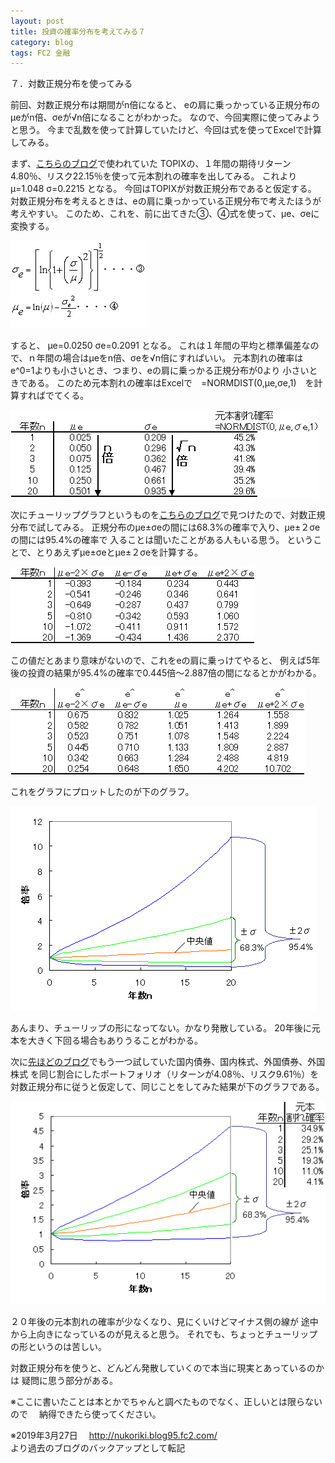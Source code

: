 ```yaml
---
layout: post
title: 投資の確率分布を考えてみる７
category: blog
tags: FC2 金融
---
```


７．対数正規分布を使ってみる

前回、対数正規分布は期間がn倍になると、
eの肩に乗っかっている正規分布のμeがn倍、σeが√n倍になることがわかった。
なので、今回実際に使ってみようと思う。
今まで乱数を使って計算していたけど、今回は式を使ってExcelで計算してみる。

まず、<a href="http://www.fund-no-umi.com/blog/2008/12/topix20-92ed.html" target="_blank" title="こちらのブログ">こちらのブログ</a>で使われていた
TOPIXの、１年間の期待リターン4.80％、リスク22.15％を使って元本割れの確率を出してみる。
これより
μ=1.048
σ=0.2215
となる。
今回はTOPIXが対数正規分布であると仮定する。
対数正規分布を考えるときは、eの肩に乗っかっている正規分布で考えたほうが考えやすい。
このため、これを、前に出てきた③、④式を使って、μe、σeに変換する。

![image](/images/2008nukoriki/e12-1.gif)

すると、
μe=0.0250
σe=0.2091
となる。
これは１年間の平均と標準偏差なので、ｎ年間の場合はμeをn倍、σeを√n倍にすればいい。
元本割れの確率はe^0=1よりも小さいとき、つまり、eの肩に乗っかる正規分布が0より
小さいときである。
このため元本割れの確率はExcelで　=NORMDIST(0,μe,σe,1)　を計算すればでてくる。

![image](/images/2008nukoriki/e12-2.gif)

次にチューリップグラフというものを<a href="http://d.hatena.ne.jp/bem21st/20081020/p1" target="_blank" title="こちらのブログ">こちらのブログ</a>で見つけたので、対数正規分布で試してみる。
正規分布のμe±σeの間には68.3%の確率で入り、μe±２σeの間には95.4%の確率で
入ることは聞いたことがある人もいる思う。
ということで、とりあえずμe±σeとμe±２σeを計算する。

![image](/images/2008nukoriki/e12-3.gif)

この値だとあまり意味がないので、これをeの肩に乗っけてやると、
例えば5年後の投資の結果が95.4%の確率で0.445倍～2.887倍の間になるとかがわかる。

![image](/images/2008nukoriki/e12-4.gif)

これをグラフにプロットしたのが下のグラフ。

![image](/images/2008nukoriki/e12-5.gif)

あんまり、チューリップの形になってない。かなり発散している。
20年後に元本を大きく下回る場合もありうることがわかる。


次に<a href="http://www.fund-no-umi.com/blog/2008/12/post-09d1.html" target="_blank" title="先ほどのブログ">先ほどのブログ</a>でもう一つ試していた国内債券、国内株式、外国債券、外国株式
を同じ割合にしたポートフォリオ（リターンが4.08％、リスク9.61％）を
対数正規分布に従うと仮定して、同じことをしてみた結果が下のグラフである。

![image](/images/2008nukoriki/e12-6.gif)

２０年後の元本割れの確率が少なくなり、見にくいけどマイナス側の線が
途中から上向きになっているのが見えると思う。
それでも、ちょっとチューリップの形というのは苦しい。


対数正規分布を使うと、どんどん発散していくので本当に現実とあっているのかは
疑問に思う部分がある。

※ここに書いたことは本とかでちゃんと調べたものでなく、正しいとは限らないので
　納得できたら使ってください。

※2019年3月27日　
http://nukoriki.blog95.fc2.com/  
より過去のブログのバックアップとして転記
